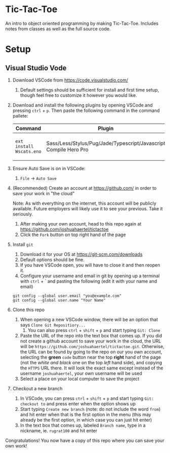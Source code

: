 # Tic-Tac-Toe
An intro to object oriented programming by making Tic-Tac-Toe. Includes notes from classes as well as the full source code.

# Setup
## Visual Studio Vode

1. Download VSCode from https://code.visualstudio.com/
    1. Default settings should be sufficient for install and first time setup, though feel free to customize it however you would like.

1. Download and install the following plugins by opening VSCode and pressing `ctrl` + `p`. Then paste the following command in the command pallete:

    | Command | Plugin | Purpose
    | - | -| - |
    | `ext install Wscats.eno` | Sass/Less/Stylus/Pug/Jade/Typescript/Javascript Compile Hero Pro | Transpile code for immediate use |

1. Ensure Auto Save is on in VSCode:
    1. `File` -> `Auto Save`

1. (Recommended) Create an account at https://github.com/ in order to save your work in "the cloud"

    Note: As with everything on the internet, this account will be publicly available. Future employers will likely use it to see your previous. Take it seriously.

    1. After making your own account, head to this repo again at https://github.com/joshuahaertel/tictactoe
    1. Click the `Fork` button on top right hand of the page

1. Install `git`
    1. Download it for your OS at https://git-scm.com/downloads
    1. Default options should be fine.
    1. If you have VSCode open, you will have to close it and then reopen it.
    1. Configure your username and email in git by opening up a terminal with `ctrl` + ` and pasting the following (edit it with your name and email)
    ```
    git config --global user.email "you@example.com"
    git config --global user.name "Your Name"
    ```

1. Clone this repo
    1. When opening a new VSCode window, there will be an option that says `Clone Git Repositiory...`
        1. You can also press `ctrl` + `shift` + `p` and start typing `Git: Clone`
    1. Paste the URL of the repo into the text box that comes up. If you did not create a github account to save your work in the cloud, the URL will be `https://github.com/joshuahaertel/tictactoe.git`. Otherwise, the URL can be found by going to the repo on our you own account, selecting the **green** `code` button near the top **right** hand of the page (not the _white and black_ one on the top _left_ hand side), and copying the `HTTPS` URL there. It will look the exact same except instead of the username `joshuahaertel`, your own username will be used
    1. Select a place on your local computer to save the project

1. Checkout a new branch
    1. In VSCode, you can press `ctrl` + `shift` + `p` and start typing `Git: checkout to` and press enter when the option shows up
    1. Start typing `Create new branch` (note: do not include the word `from`) and hit enter when that is the first option in the menu (this may already be the first option, in which case you can just hit enter)
    1. In the text box that comes up, labeled `Branch name`, type in a nickname, ie. `rugrat100` and hit enter

Congratulations! You now have a copy of this repo where you can save your own work!
